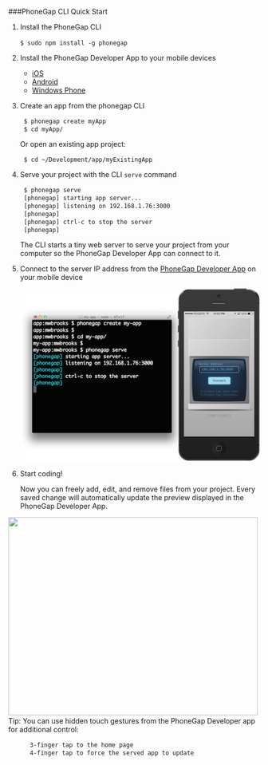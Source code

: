 <link href="css/styles.css" rel="stylesheet">
<link href="css/bootstrap.css" rel="stylesheet">

###PhoneGap CLI Quick Start

1. Install the PhoneGap CLI

	`$ sudo npm install -g phonegap`
	
2. Install the PhoneGap Developer App to your mobile devices

	- [iOS](https://itunes.apple.com/app/id843536693)
	- [Android](https://play.google.com/store/apps/details?id=com.adobe.phonegap.app)
	- [Windows Phone](http://www.windowsphone.com/s?appid=5c6a2d1e-4fad-4bf8-aaf7-71380cc84fe3)

3. Create an app from the phonegap CLI

		$ phonegap create myApp
		$ cd myApp/
	
	Or open an existing app project:

		$ cd ~/Development/app/myExistingApp
		
4. Serve your project with the CLI `serve` command

		$ phonegap serve
		[phonegap] starting app server...
		[phonegap] listening on 192.168.1.76:3000
		[phonegap]
		[phonegap] ctrl-c to stop the server
		[phonegap]

	<div class="alert alert-info">The CLI starts a tiny web server to serve your project from your computer so the PhoneGap Developer App can connect to it. </div>

5. Connect to the server IP address from the [PhoneGap Developer App](http://app.phonegap.com) on your mobile device 

	![](images/phonegap-developer-app-pairing.png)

6. Start coding!

    Now you can freely add, edit, and remove files from your project. Every saved change will automatically update the preview displayed in the PhoneGap Developer App.

  <img src="images/phonegap-app-developer-workflow-v2.gif" width="500" height="397"/>

   <div class="alert alert-info"><span class="label label-success">Tip:</span> You can use hidden touch gestures from the PhoneGap Developer app for additional control:
     
          3-finger tap to the home page
          4-finger tap to force the served app to update
</div>

